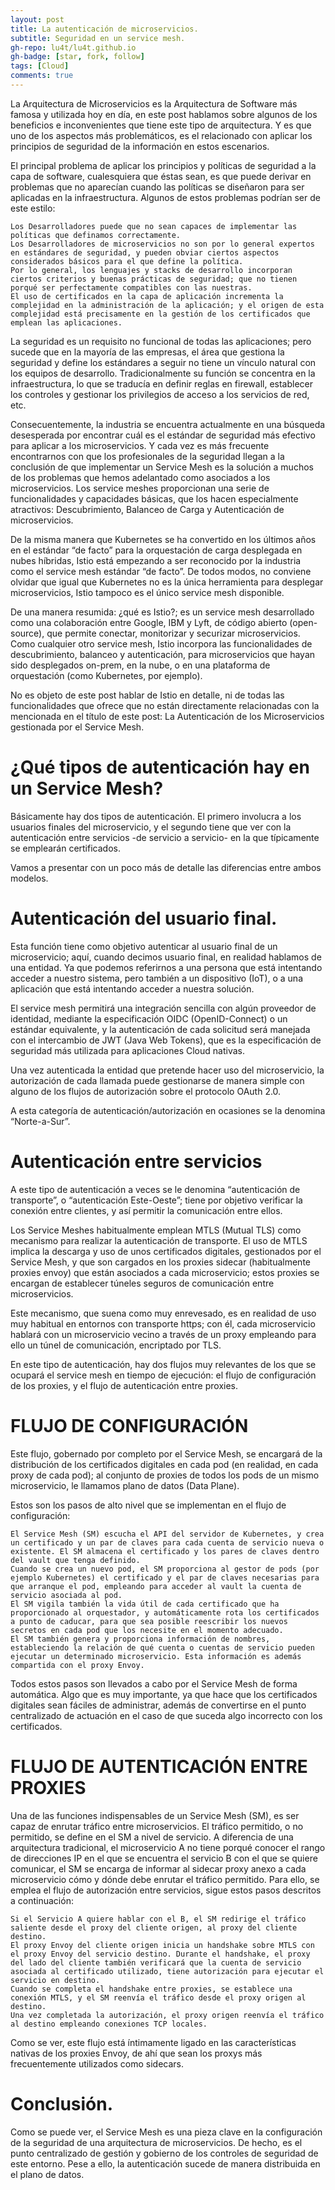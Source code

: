 ```yaml
---
layout: post
title: La autenticación de microservicios.
subtitle: Seguridad en un service mesh.
gh-repo: lu4t/lu4t.github.io
gh-badge: [star, fork, follow]
tags: [Cloud]
comments: true
---
```


La Arquitectura de Microservicios es la Arquitectura de Software más famosa y utilizada hoy en día, en este post hablamos sobre algunos de los beneficios e inconvenientes que tiene este tipo de arquitectura. Y es que uno de los aspectos más problemáticos, es el relacionado con aplicar los principios de seguridad de la información en estos escenarios.

El principal problema de aplicar los principios y políticas de seguridad a la capa de software, cualesquiera que éstas sean, es que puede derivar en problemas que no aparecían cuando las políticas se diseñaron para ser aplicadas en la infraestructura. Algunos de estos problemas podrían ser de este estilo:

    Los Desarrolladores puede que no sean capaces de implementar las políticas que definamos correctamente.
    Los Desarrolladores de microservicios no son por lo general expertos en estándares de seguridad, y pueden obviar ciertos aspectos considerados básicos para el que define la política.
    Por lo general, los lenguajes y stacks de desarrollo incorporan ciertos criterios y buenas prácticas de seguridad; que no tienen porqué ser perfectamente compatibles con las nuestras.
    El uso de certificados en la capa de aplicación incrementa la complejidad en la administración de la aplicación; y el origen de esta complejidad está precisamente en la gestión de los certificados que emplean las aplicaciones.

La seguridad es un requisito no funcional de todas las aplicaciones; pero sucede que en la mayoría de las empresas, el área que gestiona la seguridad y define los estándares a seguir no tiene un vínculo natural con los equipos de desarrollo. Tradicionalmente su función se concentra en la infraestructura, lo que se traducía en definir reglas en firewall, establecer los controles y gestionar los privilegios de acceso a los servicios de red, etc.

Consecuentemente, la industria se encuentra actualmente en una búsqueda desesperada por encontrar cuál es el estándar de seguridad más efectivo para aplicar a los microservicios. Y cada vez es más frecuente encontrarnos con que los profesionales de la seguridad llegan a la conclusión de que implementar un Service Mesh es la solución a muchos de los problemas que hemos adelantado como asociados a los microservicios. Los service meshes proporcionan una serie de funcionalidades y capacidades básicas, que los hacen especialmente atractivos: Descubrimiento, Balanceo de Carga y Autenticación de microservicios.

De la misma manera que Kubernetes se ha convertido en los últimos años en el estándar “de facto” para la orquestación de carga desplegada en nubes híbridas, Istio está empezando a ser reconocido por la industria como el service mesh estándar “de facto”. De todos modos, no conviene olvidar que igual que Kubernetes no es la única herramienta para desplegar microservicios, Istio tampoco es el único service mesh disponible.

De una manera resumida: ¿qué es Istio?; es un service mesh desarrollado como una colaboración entre Google, IBM y Lyft, de código abierto (open-source), que permite conectar, monitorizar y securizar microservicios. Como cualquier otro service mesh, Istio incorpora las funcionalidades de descubrimiento, balanceo y autenticación, para microservicios que hayan sido desplegados on-prem, en la nube, o en una plataforma de orquestación (como Kubernetes, por ejemplo).

No es objeto de este post hablar de Istio en detalle, ni de todas las funcionalidades que ofrece que no están directamente relacionadas con la mencionada en el título de este post: La Autenticación de los Microservicios gestionada por el Service Mesh.

# ¿Qué tipos de autenticación hay en un Service Mesh?

Básicamente hay dos tipos de autenticación. El primero involucra a los usuarios finales del microservicio, y el segundo tiene que ver con la autenticación entre servicios -de servicio a servicio- en la que típicamente se emplearán certificados.

Vamos a presentar con un poco más de detalle las diferencias entre ambos modelos.

# Autenticación del usuario final.

Esta función tiene como objetivo autenticar al usuario final de un microservicio; aquí, cuando decimos usuario final, en realidad hablamos de una entidad. Ya que podemos referirnos a una persona que está intentando acceder a nuestro sistema, pero también a un dispositivo (IoT), o a una aplicación que está intentando acceder a nuestra solución.

El service mesh permitirá una integración sencilla con algún proveedor de identidad, mediante la especificación OIDC (OpenID-Connect) o un estándar equivalente, y la autenticación de cada solicitud será manejada con el intercambio de JWT (Java Web Tokens), que es la especificación de seguridad más utilizada para aplicaciones Cloud nativas.

Una vez autenticada la entidad que pretende hacer uso del microservicio, la autorización de cada llamada puede gestionarse de manera simple con alguno de los flujos de autorización sobre el protocolo OAuth 2.0.

A esta categoría de autenticación/autorización en ocasiones se la denomina “Norte-a-Sur”.

# Autenticación entre servicios

A este tipo de autenticación a veces se le denomina “autenticación de transporte”, o “autenticación Este-Oeste”; tiene por objetivo verificar la conexión entre clientes, y así permitir la comunicación entre ellos.

Los Service Meshes habitualmente emplean MTLS (Mutual TLS) como mecanismo para realizar la autenticación de transporte. El uso de MTLS implica la descarga y uso de unos certificados digitales, gestionados por el Service Mesh, y que son cargados en los proxies sidecar (habitualmente proxies envoy) que están asociados a cada microservicio; estos proxies se encargan de establecer túneles seguros de comunicación entre microservicios.

Este mecanismo, que suena como muy enrevesado, es en realidad de uso muy habitual en entornos con transporte https; con él, cada microservicio hablará con un microservicio vecino a través de un proxy empleando para ello un túnel de comunicación, encriptado por TLS.

En este tipo de autenticación, hay dos flujos muy relevantes de los que se ocupará el service mesh en tiempo de ejecución: el flujo de configuración de los proxies, y el flujo de autenticación entre proxies.

# FLUJO DE CONFIGURACIÓN

Este flujo, gobernado por completo por el Service Mesh, se encargará de la distribución de los certificados digitales en cada pod (en realidad, en cada proxy de cada pod); al conjunto de proxies de todos los pods de un mismo microservicio, le llamamos plano de datos (Data Plane).

Estos son los pasos de alto nivel que se implementan en el flujo de configuración:

    El Service Mesh (SM) escucha el API del servidor de Kubernetes, y crea un certificado y un par de claves para cada cuenta de servicio nueva o existente. El SM almacena el certificado y los pares de claves dentro del vault que tenga definido.
    Cuando se crea un nuevo pod, el SM proporciona al gestor de pods (por ejemplo Kubernetes) el certificado y el par de claves necesarias para que arranque el pod, empleando para acceder al vault la cuenta de servicio asociada al pod.
    El SM vigila también la vida útil de cada certificado que ha proporcionado al orquestador, y automáticamente rota los certificados a punto de caducar, para que sea posible reescribir los nuevos secretos en cada pod que los necesite en el momento adecuado.
    El SM también genera y proporciona información de nombres, estableciendo la relación de qué cuenta o cuentas de servicio pueden ejecutar un determinado microservicio. Esta información es además compartida con el proxy Envoy.

Todos estos pasos son llevados a cabo por el Service Mesh de forma automática. Algo que es muy importante, ya que hace que los certificados digitales sean fáciles de administrar, además de convertirse en el punto centralizado de actuación en el caso de que suceda algo incorrecto con los certificados.

# FLUJO DE AUTENTICACIÓN ENTRE PROXIES

Una de las funciones indispensables de un Service Mesh (SM), es ser capaz de enrutar tráfico entre microservicios. El tráfico permitido, o no permitido, se define en el SM a nivel de servicio. A diferencia de una arquitectura tradicional, el microservicio A no tiene porqué conocer el rango de direcciones IP en el que se encuentra el servicio B con el que se quiere comunicar, el SM se encarga de informar al sidecar proxy anexo a cada microservicio cómo y dónde debe enrutar el tráfico permitido. Para ello, se emplea el flujo de autorización entre servicios, sigue estos pasos descritos a continuación:

    Si el Servicio A quiere hablar con el B, el SM redirige el tráfico saliente desde el proxy del cliente origen, al proxy del cliente destino.
    El proxy Envoy del cliente origen inicia un handshake sobre MTLS con el proxy Envoy del servicio destino. Durante el handshake, el proxy del lado del cliente también verificará que la cuenta de servicio asociada al certificado utilizado, tiene autorización para ejecutar el servicio en destino.
    Cuando se completa el handshake entre proxies, se establece una conexión MTLS, y el SM reenvía el tráfico desde el proxy origen al destino.
    Una vez completada la autorización, el proxy origen reenvía el tráfico al destino empleando conexiones TCP locales.

Como se ver, este flujo está íntimamente ligado en las características nativas de los proxies Envoy, de ahí que sean los proxys más frecuentemente utilizados como sidecars.

# Conclusión.

Como se puede ver, el Service Mesh es una pieza clave en la configuración de la seguridad de una arquitectura de microservicios. De hecho, es el punto centralizado de gestión y gobierno de los controles de seguridad de este entorno. Pese a ello, la autenticación sucede de manera distribuida en el plano de datos.